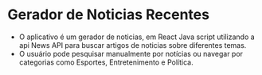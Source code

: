# Gerador de Noticias Recentes
- O aplicativo é um gerador de noticias, em React Java script utilizando a api News API para buscar artigos de noticias sobre diferentes temas.
- O usuário pode pesquisar manualmente por notícias ou navegar por categorias como Esportes, Entretenimento e Política.

